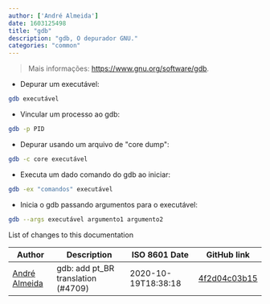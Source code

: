 ```yaml
---
author: ['André Almeida']
date: 1603125498
title: "gdb"
description: "gdb, O depurador GNU."
categories: "common"
---
```

> Mais informações: <https://www.gnu.org/software/gdb>.

- Depurar um executável:

```bash
gdb executável
```

- Vincular um processo ao gdb:

```bash
gdb -p PID
```

- Depurar usando um arquivo de "core dump":

```bash
gdb -c core executável
```

- Executa um dado comando do gdb ao iniciar:

```bash
gdb -ex "comandos" executável
```

- Inicia o gdb passando argumentos para o executável:

```bash
gdb --args executável argumento1 argumento2
```
List of changes to this documentation


Author | Description | ISO 8601 Date | GitHub link
------|-----|-----|-----
[André Almeida](mailto:andrealmeid@collabora.com) | gdb: add pt_BR translation (#4709) | 2020-10-19T18:38:18 | [4f2d04c03b15](https://github.com/tldr-pages/tldr/commit/4f2d04c03b157d1f2fdbf36218f69e56cb7d283c)

